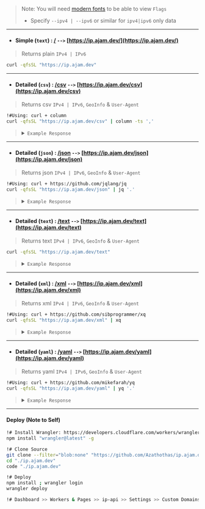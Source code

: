 > Note: You will need [modern fonts](https://github.com/ryanoasis/nerd-fonts) to be able to view `Flags`
> - Specify `--ipv4 | --ipv6` or similar for `ipv4|ipv6` only data
---
- #### Simple (`text`) : [/](https://ip.ajam.dev/) `-->` [https://ip.ajam.dev/](https://ip.ajam.dev/)
> Returns plain `IPv4 | IPv6`
```bash
curl -qfsSL "https://ip.ajam.dev"
```
---
- #### Detailed (`csv`) : [/csv](https://ip.ajam.dev/csv) `-->` [https://ip.ajam.dev/csv](https://ip.ajam.dev/csv)
> Returns csv `IPv4 | IPv6`, `GeoInfo` & `User-Agent`
```bash
!#Using: curl + column
curl -qfsSL "https://ip.ajam.dev/csv" | column -ts ','
```
> <details><summary><code>Example Response</code></summary>
>
>```
> ip           city       country  flag  region     latitude   longitude  org         timezone           user-agent   readme
> 18.227.3.14  São Paulo  BR       🇧🇷    São Paulo  -23.53350  -46.63590  Amazon.com  America/Sao_Paulo  curl/7.88.1  https://github.com/Azathothas/ip.ajam.dev
>```
> </details>
---
- #### Detailed (`json`) : [/json](https://ip.ajam.dev/json) `-->` [https://ip.ajam.dev/json](https://ip.ajam.dev/json)
> Returns json `IPv4 | IPv6`, `GeoInfo` & `User-Agent`
```bash
!#Using: curl + https://github.com/jqlang/jq
curl -qfsSL "https://ip.ajam.dev/json" | jq '.'
```
> <details><summary><code>Example Response</code></summary>
>
> ```json
> {
> "ip": "18.227.3.14",
> "city": "São Paulo",
> "country": "BR",
> "flag": "🇧🇷",
> "region": "São Paulo",
> "latitude": "-23.53350",
> "longitude": "-46.63590",
> "org": "Amazon.com",
> "timezone": "America/Sao_Paulo",
> "user-agent": "curl/7.88.1",
> "readme": "https://github.com/Azathothas/ip.ajam.dev"
> }
> ```
> </details>
---
- #### Detailed (`text`) : [/text](https://ip.ajam.dev/text) `-->` [https://ip.ajam.dev/text](https://ip.ajam.dev/text)
> Returns text `IPv4 | IPv6`, `GeoInfo` & `User-Agent`
```bash
curl -qfsSL "https://ip.ajam.dev/text"
```
> <details><summary><code>Example Response</code></summary>
>
> ```bash
> ip=18.227.3.14
> city=São Paulo
> country=BR
> flag=🇧🇷
> region=São Paulo
> latitude=-23.53350
> longitude=-46.63590
> org=Amazon.com
> timezone=America/Sao_Paulo
> user-agent=curl/7.88.1
> readme=https://github.com/Azathothas/ip.ajam.dev
> ```
> </details>
---
- #### Detailed (`xml`) : [/xml](https://ip.ajam.dev/xml) `-->` [https://ip.ajam.dev/xml](https://ip.ajam.dev/xml)
> Returns xml `IPv4 | IPv6`, `GeoInfo` & `User-Agent`
```bash
!#Using: curl + https://github.com/sibprogrammer/xq
curl -qfsSL "https://ip.ajam.dev/xml" | xq
```
> <details><summary><code>Example Response</code></summary>
>
> ```xml
> <?xml version="1.0" encoding="UTF-8"?>
> <data>
>   <ip>18.227.3.14</ip>
>   <city>São Paulo</city>
>   <country>BR</country>
>   <flag>🇧🇷</flag>
>   <region>São Paulo</region>
>   <latitude>-23.53350</latitude>
>   <longitude>-46.63590</longitude>
>   <org>Amazon.com</org>
>   <timezone>America/Sao_Paulo</timezone>
>   <user-agent>curl/7.88.1</user-agent>
>   <readme>https://github.com/Azathothas/ip.ajam.dev</readme>
> </data>
> ```
> </details>
---
- #### Detailed (`yaml`) : [/yaml](https://ip.ajam.dev/yaml) `-->` [https://ip.ajam.dev/yaml](https://ip.ajam.dev/yaml)
> Returns yaml `IPv4 | IPv6`, `GeoInfo` & `User-Agent`
```bash
!#Using: curl + https://github.com/mikefarah/yq
curl -qfsSL "https://ip.ajam.dev/yaml" | yq '.'
```
> <details><summary><code>Example Response</code></summary>
>
> ```yaml
> ip: "18.227.3.14"
> city: "São Paulo"
> country: "BR"
> flag: "🇧🇷"
> region: "São Paulo"
> latitude: "-23.53350"
> longitude: "-46.63590"
> org: "Amazon.com"
> timezone: "America/Sao_Paulo"
> user-agent: "curl/7.88.1"
> readme: "https://github.com/Azathothas/ip.ajam.dev"
> ```
> </details> 
---
#### Deploy (Note to Self)
```bash
!# Install Wrangler: https://developers.cloudflare.com/workers/wrangler/install-and-update/
npm install "wrangler@latest" -g

!# Clone Source
git clone --filter="blob:none" "https://github.com/Azathothas/ip.ajam.dev"
cd "./ip.ajam.dev"
code "./ip.ajam.dev"

!# Deploy
npm install ; wrangler login
wrangler deploy

!# Dashboard >> Workers & Pages >> ip-api >> Settings >> Custom Domains >> Add: ip.ajam.dev
```
